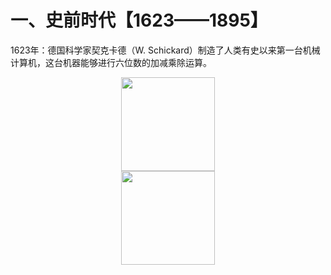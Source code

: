 # 一、史前时代【1623——1895】
1623年：德国科学家契克卡德（W. Schickard）制造了人类有史以来第一台机械计算机，这台机器能够进行六位数的加减乘除运算。

<div align=center><img width="150" src="../images/1.jpg"/></div>

<div align=center><img width="150" src="../images/2.jpg"/></div>